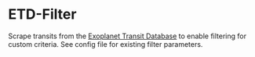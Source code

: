 # ETD-Filter
Scrape transits from the [Exoplanet Transit Database](http://var2.astro.cz/ETD/predictions.php) to enable filtering for custom criteria.
See config file for existing filter parameters.
